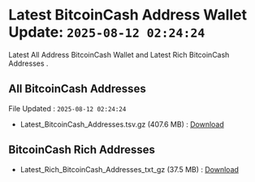 # Latest BitcoinCash Address Wallet Update: `2025-08-12 02:24:24`

Latest All Address BitcoinCash Wallet and Latest Rich BitcoinCash Addresses .

## All BitcoinCash Addresses

File Updated : `2025-08-12 02:24:24`

- Latest_BitcoinCash_Addresses.tsv.gz (407.6 MB) : [Download](https://github.com/Pymmdrza/Rich-Address-Wallet/releases/tag/BitcoinCash)

## BitcoinCash Rich Addresses

- Latest_Rich_BitcoinCash_Addresses_txt_gz (37.5 MB) : [Download](https://github.com/Pymmdrza/Rich-Address-Wallet/releases/tag/BitcoinCash)
